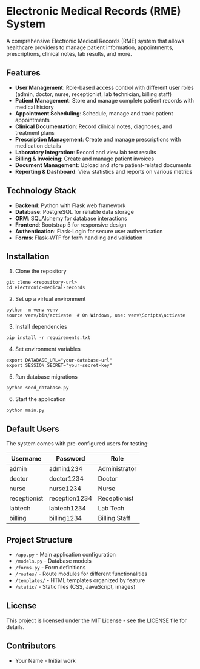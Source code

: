 # Electronic Medical Records (RME) System

A comprehensive Electronic Medical Records (RME) system that allows healthcare providers to manage patient information, appointments, prescriptions, clinical notes, lab results, and more.

## Features

- **User Management**: Role-based access control with different user roles (admin, doctor, nurse, receptionist, lab technician, billing staff)
- **Patient Management**: Store and manage complete patient records with medical history
- **Appointment Scheduling**: Schedule, manage and track patient appointments
- **Clinical Documentation**: Record clinical notes, diagnoses, and treatment plans
- **Prescription Management**: Create and manage prescriptions with medication details
- **Laboratory Integration**: Record and view lab test results
- **Billing & Invoicing**: Create and manage patient invoices
- **Document Management**: Upload and store patient-related documents
- **Reporting & Dashboard**: View statistics and reports on various metrics

## Technology Stack

- **Backend**: Python with Flask web framework
- **Database**: PostgreSQL for reliable data storage
- **ORM**: SQLAlchemy for database interactions
- **Frontend**: Bootstrap 5 for responsive design
- **Authentication**: Flask-Login for secure user authentication
- **Forms**: Flask-WTF for form handling and validation

## Installation

1. Clone the repository
```
git clone <repository-url>
cd electronic-medical-records
```

2. Set up a virtual environment
```
python -m venv venv
source venv/bin/activate  # On Windows, use: venv\Scripts\activate
```

3. Install dependencies
```
pip install -r requirements.txt
```

4. Set environment variables
```
export DATABASE_URL="your-database-url"
export SESSION_SECRET="your-secret-key"
```

5. Run database migrations
```
python seed_database.py
```

6. Start the application
```
python main.py
```

## Default Users

The system comes with pre-configured users for testing:

| Username     | Password     | Role         |
|--------------|--------------|--------------|
| admin        | admin1234    | Administrator|
| doctor       | doctor1234   | Doctor       |
| nurse        | nurse1234    | Nurse        |
| receptionist | reception1234| Receptionist |
| labtech      | labtech1234  | Lab Tech     |
| billing      | billing1234  | Billing Staff|

## Project Structure

- `/app.py` - Main application configuration
- `/models.py` - Database models
- `/forms.py` - Form definitions
- `/routes/` - Route modules for different functionalities
- `/templates/` - HTML templates organized by feature
- `/static/` - Static files (CSS, JavaScript, images)

## License

This project is licensed under the MIT License - see the LICENSE file for details.

## Contributors

- Your Name - Initial work